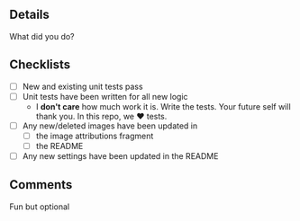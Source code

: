 ## Details
What did you do?

## Checklists
* [ ] New and existing unit tests pass
* [ ] Unit tests have been written for all new logic
    * I __don't care__ how much work it is. 
      Write the tests. 
      Your future self will thank you.
      In this repo, we ♥ tests.
* [ ] Any new/deleted images have been updated in
    * [ ] the image attributions fragment
    * [ ] the README
* [ ]  Any new settings have been updated in the README

## Comments
Fun but optional

